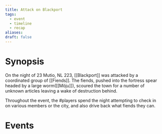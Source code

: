```yaml
---
title: Attack on Blackport
tags:
  - event
  - timeline
  - recap
aliases: 
draft: false
---
```

# Synopsis
On the night of 23 Mutio, NL 223, [[Blackport]] was attacked by a coordinated group of [[Fiends]]. The fiends, pushed into the fortress spear headed by a large worm([[Möju]]), scoured the town for a number of unknown articles leaving a wake of destruction behind.

Throughout the event, the #players spend the night attempting to check in on various members or the city, and also drive back what fiends they can.

# Events

<div class="ob-timelines"
	data-title="Attack on Blackport"
	data-description="Blackport is assaulted by Fiends at the command of an ancient Archdemon"
	data-start-date="223-03-23-00"
	data-era="NL">
</div>
